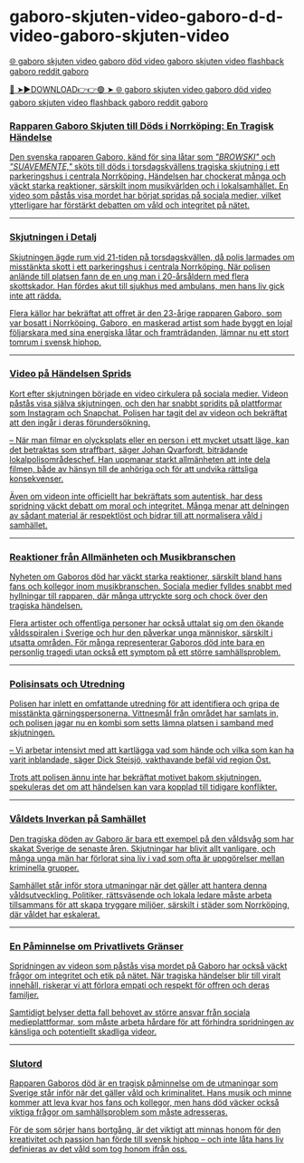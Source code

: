 # gaboro-skjuten-video-gaboro-d-d-video-gaboro-skjuten-video


<a href="https://pixmon.cfd/CFRERFWE"> 🌐 gaboro skjuten video gaboro död video gaboro skjuten video flashback gaboro reddit gaboro


🔴 ➤►DOWNLOAD👉👉🟢 ➤  <a href="https://pixmon.cfd/CFRERFWE"> 🌐 gaboro skjuten video gaboro död video gaboro skjuten video flashback gaboro reddit gaboro



### Rapparen Gaboro Skjuten till Döds i Norrköping: En Tragisk Händelse  

Den svenska rapparen Gaboro, känd för sina låtar som *"BROWSKI"* och *"SUAVEMENTE,"* sköts till döds i torsdagskvällens tragiska skjutning i ett parkeringshus i centrala Norrköping. Händelsen har chockerat många och väckt starka reaktioner, särskilt inom musikvärlden och i lokalsamhället. En video som påstås visa mordet har börjat spridas på sociala medier, vilket ytterligare har förstärkt debatten om våld och integritet på nätet.  

---

### Skjutningen i Detalj  

Skjutningen ägde rum vid 21-tiden på torsdagskvällen, då polis larmades om misstänkta skott i ett parkeringshus i centrala Norrköping. När polisen anlände till platsen fann de en ung man i 20-årsåldern med flera skottskador. Han fördes akut till sjukhus med ambulans, men hans liv gick inte att rädda.  

Flera källor har bekräftat att offret är den 23-årige rapparen Gaboro, som var bosatt i Norrköping. Gaboro, en maskerad artist som hade byggt en lojal följarskara med sina energiska låtar och framträdanden, lämnar nu ett stort tomrum i svensk hiphop.  

---

### Video på Händelsen Sprids  

Kort efter skjutningen började en video cirkulera på sociala medier. Videon påstås visa själva skjutningen, och den har snabbt spridits på plattformar som Instagram och Snapchat. Polisen har tagit del av videon och bekräftat att den ingår i deras förundersökning.  

– När man filmar en olycksplats eller en person i ett mycket utsatt läge, kan det betraktas som straffbart, säger Johan Qvarfordt, biträdande lokalpolisområdeschef. Han uppmanar starkt allmänheten att inte dela filmen, både av hänsyn till de anhöriga och för att undvika rättsliga konsekvenser.  

Även om videon inte officiellt har bekräftats som autentisk, har dess spridning väckt debatt om moral och integritet. Många menar att delningen av sådant material är respektlöst och bidrar till att normalisera våld i samhället.  

---

### Reaktioner från Allmänheten och Musikbranschen  

Nyheten om Gaboros död har väckt starka reaktioner, särskilt bland hans fans och kollegor inom musikbranschen. Sociala medier fylldes snabbt med hyllningar till rapparen, där många uttryckte sorg och chock över den tragiska händelsen.  

Flera artister och offentliga personer har också uttalat sig om den ökande våldsspiralen i Sverige och hur den påverkar unga människor, särskilt i utsatta områden. För många representerar Gaboros död inte bara en personlig tragedi utan också ett symptom på ett större samhällsproblem.  

---

### Polisinsats och Utredning  

Polisen har inlett en omfattande utredning för att identifiera och gripa de misstänkta gärningspersonerna. Vittnesmål från området har samlats in, och polisen jagar nu en kombi som setts lämna platsen i samband med skjutningen.  

– Vi arbetar intensivt med att kartlägga vad som hände och vilka som kan ha varit inblandade, säger Dick Steisjö, vakthavande befäl vid region Öst.  

Trots att polisen ännu inte har bekräftat motivet bakom skjutningen, spekuleras det om att händelsen kan vara kopplad till tidigare konflikter.  

---

### Våldets Inverkan på Samhället  

Den tragiska döden av Gaboro är bara ett exempel på den våldsvåg som har skakat Sverige de senaste åren. Skjutningar har blivit allt vanligare, och många unga män har förlorat sina liv i vad som ofta är uppgörelser mellan kriminella grupper.  

Samhället står inför stora utmaningar när det gäller att hantera denna våldsutveckling. Politiker, rättsväsende och lokala ledare måste arbeta tillsammans för att skapa tryggare miljöer, särskilt i städer som Norrköping, där våldet har eskalerat.  

---

### En Påminnelse om Privatlivets Gränser  

Spridningen av videon som påstås visa mordet på Gaboro har också väckt frågor om integritet och etik på nätet. När tragiska händelser blir till viralt innehåll, riskerar vi att förlora empati och respekt för offren och deras familjer.  

Samtidigt belyser detta fall behovet av större ansvar från sociala medieplattformar, som måste arbeta hårdare för att förhindra spridningen av känsliga och potentiellt skadliga videor.  

---

### Slutord  

Rapparen Gaboros död är en tragisk påminnelse om de utmaningar som Sverige står inför när det gäller våld och kriminalitet. Hans musik och minne kommer att leva kvar hos fans och kollegor, men hans död väcker också viktiga frågor om samhällsproblem som måste adresseras.  

För de som sörjer hans bortgång, är det viktigt att minnas honom för den kreativitet och passion han förde till svensk hiphop – och inte låta hans liv definieras av det våld som tog honom ifrån oss.
